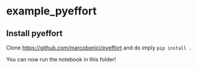 # example_pyeffort

## Install pyeffort

Clone https://github.com/marcobonici/pyeffort and do imply `pip install .`

You can now run the notebook in this folder!
